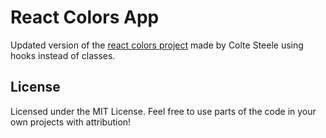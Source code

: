 # React Colors App

Updated version of the [react colors project](https://github.com/Colt/react-colors) made by Colte Steele using hooks instead of classes.

## License

Licensed under the MIT License. Feel free to use parts of the code in your own projects with attribution!
